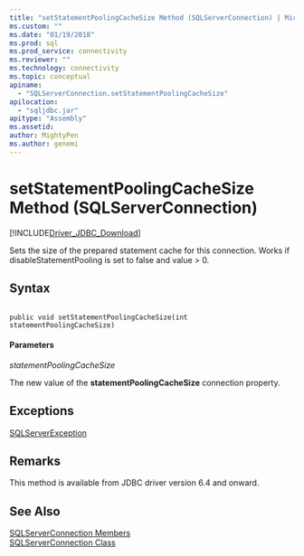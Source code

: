 ```yaml
---
title: "setStatementPoolingCacheSize Method (SQLServerConnection) | Microsoft Docs"
ms.custom: ""
ms.date: "01/19/2018"
ms.prod: sql
ms.prod_service: connectivity
ms.reviewer: ""
ms.technology: connectivity
ms.topic: conceptual
apiname: 
  - "SQLServerConnection.setStatementPoolingCacheSize"
apilocation: 
  - "sqljdbc.jar"
apitype: "Assembly"
ms.assetid:
author: MightyPen
ms.author: genemi
---
```

# setStatementPoolingCacheSize Method (SQLServerConnection)
[!INCLUDE[Driver_JDBC_Download](../../../includes/driver_jdbc_download.md)]

 Sets the size of the prepared statement cache for this connection. Works if disableStatementPooling is set to false and value > 0.

## Syntax  
  
```  
  
public void setStatementPoolingCacheSize(int statementPoolingCacheSize)  
```  

#### Parameters  
 *statementPoolingCacheSize*  
  
 The new value of the **statementPoolingCacheSize** connection property.  

## Exceptions  
 [SQLServerException](../../../connect/jdbc/reference/sqlserverexception-class.md)  
 
## Remarks  
 This method is available from JDBC driver version 6.4 and onward.
 
## See Also  
 [SQLServerConnection Members](../../../connect/jdbc/reference/sqlserverconnection-members.md)   
 [SQLServerConnection Class](../../../connect/jdbc/reference/sqlserverconnection-class.md)  
  
  
